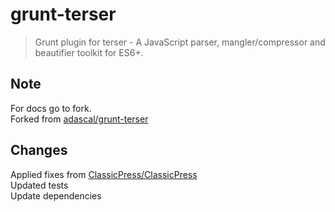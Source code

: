 # grunt-terser

> Grunt plugin for terser - A JavaScript parser, mangler/compressor and beautifier toolkit for ES6+.

## Note

For docs go to fork.  
Forked from [adascal/grunt-terser](https://github.com/adascal/grunt-terser)

## Changes

Applied fixes from [ClassicPress/ClassicPress](https://github.com/ClassicPress/ClassicPress/commit/fa59307310e91347c9cb64653ccb8b764cb4569f)  
Updated  tests  
Update dependencies
